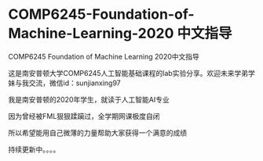 # COMP6245-Foundation-of-Machine-Learning-2020 中文指导
COMP6245 Foundation of Machine Learning 2020中文指导

这是南安普顿大学COMP6245人工智能基础课程的lab实验分享。欢迎未来学弟学妹与我交流，微信id：sunjianxing97

我是南安普顿的2020年学生，就读于人工智能AI专业

因为曾经被FML狠狠蹂躏过，全学期网课极度自闭

所以希望能用自己微薄的力量帮助大家获得一个满意的成绩

持续更新中。。。。
